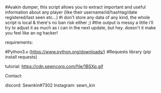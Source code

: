 #Avakin dumper, this script allows you to extract important and useful information about any player (like their username/id/hashtag/date registered/last seen etc...)
#i don't store any data of any kind, the whole script is local & there's no ban risk either ;)
#the output is messy a little i'll try to adjust it as much as i can in the next update, but hey. doesn't it make you feel like an og hacker!

requirements:

#Python3.x (https://www.python.org/downloads/)
#Requests library (pip install requests)

tutorial: 
https://cdn.sewncorp.com/file/1BSXp.gif

Contact:

discord: Sewnkin#7302
Instagram: sewn_kin
